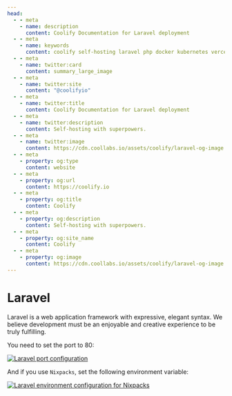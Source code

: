 ```yaml
---
head:
  - - meta
    - name: description
      content: Coolify Documentation for Laravel deployment
  - - meta
    - name: keywords
      content: coolify self-hosting laravel php docker kubernetes vercel netlify heroku render digitalocean aws gcp azure nixpacks
  - - meta
    - name: twitter:card
      content: summary_large_image
  - - meta
    - name: twitter:site
      content: "@coolifyio"
  - - meta
    - name: twitter:title
      content: Coolify Documentation for Laravel deployment
  - - meta
    - name: twitter:description
      content: Self-hosting with superpowers.
  - - meta
    - name: twitter:image
      content: https://cdn.coollabs.io/assets/coolify/laravel-og-image.jpg
  - - meta
    - property: og:type
      content: website
  - - meta
    - property: og:url
      content: https://coolify.io
  - - meta
    - property: og:title
      content: Coolify
  - - meta
    - property: og:description
      content: Self-hosting with superpowers.
  - - meta
    - property: og:site_name
      content: Coolify
  - - meta
    - property: og:image
      content: https://cdn.coollabs.io/assets/coolify/laravel-og-image.jpg
---
```


# Laravel

Laravel is a web application framework with expressive, elegant syntax. We believe development must be an enjoyable and creative experience to be truly fulfilling.

You need to set the port to 80:

<a target="_blank" href="https://coolcdn.b-cdn.net/assets/coolify/framework-configurations/laravel-1.jpg">
<img src="https://coolcdn.b-cdn.net/assets/coolify/framework-configurations/laravel-1.jpg" alt="Laravel port configuration"/>
</a>

And if you use `Nixpacks`, set the following environment variable:

<a target="_blank" href="https://coolcdn.b-cdn.net/assets/coolify/framework-configurations/laravel-2.jpg">
<img src="https://coolcdn.b-cdn.net/assets/coolify/framework-configurations/laravel-2.jpg" alt="Laravel environment configuration for Nixpacks"/>
</a>